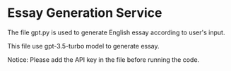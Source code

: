 # Essay Generation Service
The file gpt.py is used to generate English essay according to user's input. 

This file use gpt-3.5-turbo model to generate essay.

Notice: Please add the API key in the file before running the code.